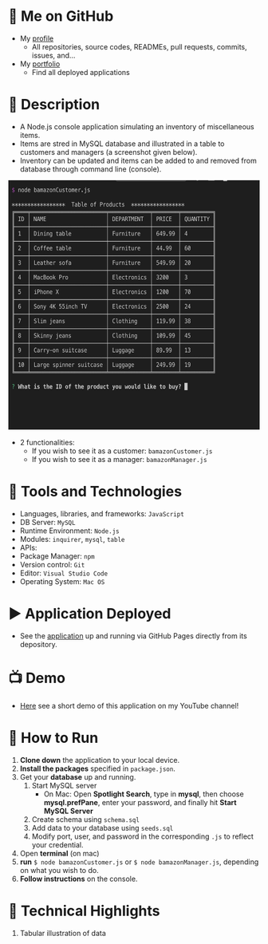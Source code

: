 # :link: Me on GitHub
* My [profile](https://github.com/Arsalan-Sadri)
  * All repositories, source codes, READMEs, pull requests, commits, issues, and...
* My [portfolio](https://Arsalan-Sadri.github.io)
  * Find all deployed applications 

# :page_with_curl: Description
* A Node.js console application simulating an inventory of miscellaneous items.
* Items are stred in MySQL database and illustrated in a table to customers and managers (a screenshot given below).
* Inventory can be updated and items can be added to and removed from database through command line (console).

<img src="Docs/Images/inventory_table.png" width="600" height="500">

* 2 functionalities:
  * If you wish to see it as a customer: `bamazonCustomer.js`
  * If you wish to see it as a manager: `bamazonManager.js`

# :nut_and_bolt: Tools and Technologies
* Languages, libraries, and frameworks: `JavaScript`
* DB Server: `MySQL`
* Runtime Environment: `Node.js`
* Modules: `inquirer`, `mysql`, `table`
* APIs: 
* Package Manager: `npm`
* Version control: `Git`
* Editor: `Visual Studio Code`
* Operating System: `Mac OS`

# :arrow_forward: Application Deployed
* See the [application]() up and running via GitHub Pages directly from its depository. 


# :tv: Demo
* [Here](https://youtu.be/jGRjsO4kqg4) see a short demo of this application on my YouTube channel!

# :wrench: How to Run
1. **Clone down** the application to your local device.
2. **Install the packages** specified in `package.json`.
3. Get your **database** up and running.
   1. Start MySQL server
      * On Mac: Open **Spotlight Search**, type in **mysql**, then choose **mysql.prefPane**,
       enter your password, and finally hit **Start MySQL Server**
   2. Create schema using `schema.sql`
   3. Add data to your database using `seeds.sql`
   4. Modify port, user, and password in the corresponding `.js` to reflect your credential.
4. Open **terminal** (on mac)
5. **run** `$ node bamazonCustomer.js` or `$ node bamazonManager.js`, depending on what you wish to do.
6. **Follow instructions** on the console.

# :key: Technical Highlights
1. Tabular illustration of data
